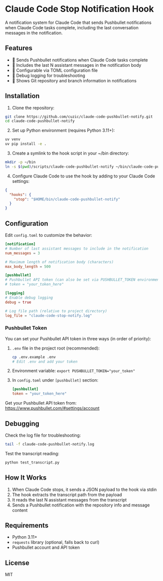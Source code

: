 # Claude Code Stop Notification Hook

A notification system for Claude Code that sends Pushbullet notifications when Claude Code tasks complete, including the last conversation messages in the notification.

## Features

- 🔔 Sends Pushbullet notifications when Claude Code tasks complete
- 💬 Includes the last N assistant messages in the notification body
- 🔧 Configurable via TOML configuration file
- 📝 Debug logging for troubleshooting
- 🌳 Shows Git repository and branch information in notifications

## Installation

1. Clone the repository:
```bash
git clone https://github.com/cuzic/claude-code-pushbullet-notify.git
cd claude-code-pushbullet-notify
```

2. Set up Python environment (requires Python 3.11+):
```bash
uv venv
uv pip install -e .
```

3. Create a symlink to the hook script in your ~/bin directory:
```bash
mkdir -p ~/bin
ln -s $(pwd)/scripts/claude-code-pushbullet-notify ~/bin/claude-code-pushbullet-notify
```

4. Configure Claude Code to use the hook by adding to your Claude Code settings:
```json
{
  "hooks": {
    "stop": "$HOME/bin/claude-code-pushbullet-notify"
  }
}
```

## Configuration

Edit `config.toml` to customize the behavior:

```toml
[notification]
# Number of last assistant messages to include in the notification
num_messages = 3

# Maximum length of notification body (characters)
max_body_length = 500

[pushbullet]
# Pushbullet API token (can also be set via PUSHBULLET_TOKEN environment variable)
# token = "your_token_here"

[logging]
# Enable debug logging
debug = true

# Log file path (relative to project directory)
log_file = "claude-code-stop-notify.log"
```

### Pushbullet Token

You can set your Pushbullet API token in three ways (in order of priority):

1. `.env` file in the project root (recommended):
   ```bash
   cp .env.example .env
   # Edit .env and add your token
   ```

2. Environment variable: `export PUSHBULLET_TOKEN="your_token"`

3. In `config.toml` under `[pushbullet]` section:
   ```toml
   [pushbullet]
   token = "your_token_here"
   ```

Get your Pushbullet API token from: https://www.pushbullet.com/#settings/account

## Debugging

Check the log file for troubleshooting:
```bash
tail -f claude-code-pushbullet-notify.log
```

Test the transcript reading:
```bash
python test_transcript.py
```

## How It Works

1. When Claude Code stops, it sends a JSON payload to the hook via stdin
2. The hook extracts the transcript path from the payload
3. It reads the last N assistant messages from the transcript
4. Sends a Pushbullet notification with the repository info and message content

## Requirements

- Python 3.11+
- `requests` library (optional, falls back to curl)
- Pushbullet account and API token

## License

MIT